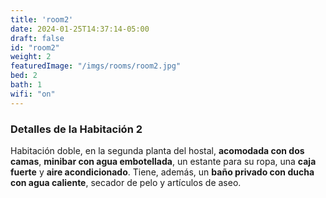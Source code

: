 ```yaml
---
title: 'room2'
date: 2024-01-25T14:37:14-05:00
draft: false
id: "room2"
weight: 2
featuredImage: "/imgs/rooms/room2.jpg"
bed: 2
bath: 1
wifi: "on"
---
```


### Detalles de la Habitación 2

Habitación doble, en la segunda planta del hostal, __acomodada con dos camas__, __minibar con agua embotellada__, un estante para su ropa, una __caja fuerte__ y __aire acondicionado__. Tiene, además, un __baño privado con ducha con agua caliente__, secador de pelo y artículos de aseo.